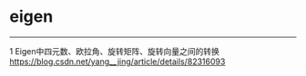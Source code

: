 # eigen
***
1 Eigen中四元数、欧拉角、旋转矩阵、旋转向量之间的转换  
https://blog.csdn.net/yang__jing/article/details/82316093
